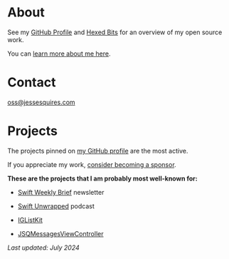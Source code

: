 # About

See my [GitHub Profile](https://github.com/jessesquires) and [Hexed Bits](https://github.com/hexedbits) for an overview of my open source work. 

You can [learn more about me here](https://www.jessesquires.com).

# Contact

oss@jessesquires.com

# Projects

The projects pinned on [my GitHub profile](https://github.com/jessesquires) are the most active.

If you appreciate my work, [consider becoming a sponsor](https://github.com/sponsors/jessesquires).

**These are the projects that I am probably most well-known for:**

* [Swift Weekly Brief](https://swiftweekly.github.io) newsletter

* [Swift Unwrapped](https://swiftunwrapped.github.io) podcast

* [IGListKit](https://github.com/Instagram/IGListKit)

* [JSQMessagesViewController](https://github.com/jessesquires/JSQMessagesViewController)

*Last updated: July 2024*
